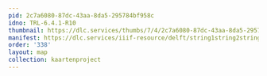 ```yaml
---
pid: 2c7a6080-87dc-43aa-8da5-295784bf958c
idno: TRL-6.4.1-R10
thumbnail: https://dlc.services/thumbs/7/4/2c7a6080-87dc-43aa-8da5-295784bf958c/full/400,339/0/default.jpg
manifest: https://dlc.services/iiif-resource/delft/string1string2string3/kaartenproject-2007/TRL-6.4.1-R10
order: '338'
layout: map
collection: kaartenproject
---
```

